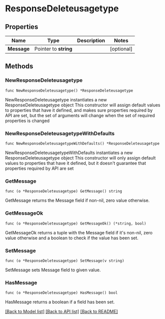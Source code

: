 # ResponseDeleteusagetype

## Properties

Name | Type | Description | Notes
------------ | ------------- | ------------- | -------------
**Message** | Pointer to **string** |  | [optional] 

## Methods

### NewResponseDeleteusagetype

`func NewResponseDeleteusagetype() *ResponseDeleteusagetype`

NewResponseDeleteusagetype instantiates a new ResponseDeleteusagetype object
This constructor will assign default values to properties that have it defined,
and makes sure properties required by API are set, but the set of arguments
will change when the set of required properties is changed

### NewResponseDeleteusagetypeWithDefaults

`func NewResponseDeleteusagetypeWithDefaults() *ResponseDeleteusagetype`

NewResponseDeleteusagetypeWithDefaults instantiates a new ResponseDeleteusagetype object
This constructor will only assign default values to properties that have it defined,
but it doesn't guarantee that properties required by API are set

### GetMessage

`func (o *ResponseDeleteusagetype) GetMessage() string`

GetMessage returns the Message field if non-nil, zero value otherwise.

### GetMessageOk

`func (o *ResponseDeleteusagetype) GetMessageOk() (*string, bool)`

GetMessageOk returns a tuple with the Message field if it's non-nil, zero value otherwise
and a boolean to check if the value has been set.

### SetMessage

`func (o *ResponseDeleteusagetype) SetMessage(v string)`

SetMessage sets Message field to given value.

### HasMessage

`func (o *ResponseDeleteusagetype) HasMessage() bool`

HasMessage returns a boolean if a field has been set.


[[Back to Model list]](../README.md#documentation-for-models) [[Back to API list]](../README.md#documentation-for-api-endpoints) [[Back to README]](../README.md)


